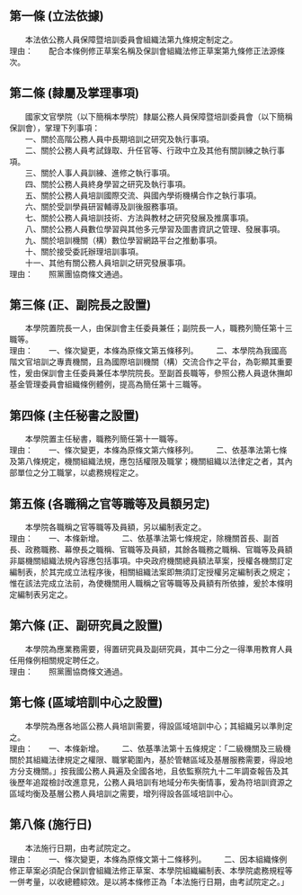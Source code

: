 第一條 (立法依據)
-----------------
　　本法依公務人員保障暨培訓委員會組織法第九條規定制定之。  
理由：　　配合本條例修正草案名稱及保訓會組織法修正草案第九條修正法源條次。

第二條 (隸屬及掌理事項)
-----------------------
　　國家文官學院（以下簡稱本學院）隸屬公務人員保障暨培訓委員會（以下簡稱保訓會），掌理下列事項：  
　　一、關於高階公務人員中長期培訓之研究及執行事項。  
　　二、關於公務人員考試錄取、升任官等、行政中立及其他有關訓練之執行事項。  
　　三、關於人事人員訓練、進修之執行事項。  
　　四、關於公務人員終身學習之研究及執行事項。  
　　五、關於公務人員培訓國際交流、與國內學術機構合作之執行事項。  
　　六、關於受訓學員研習輔導及訓後服務事項。  
　　七、關於公務人員培訓技術、方法與教材之研究發展及推廣事項。  
　　八、關於公務人員數位學習與其他多元學習及圖書資訊之管理、發展事項。  
　　九、關於培訓機關（構）數位學習網路平台之推動事項。  
　　十、關於接受委託辦理培訓事項。  
　　十一、其他有關公務人員培訓之研究發展事項。  
理由：　　照黨團協商條文通過。

第三條 (正、副院長之設置)
-------------------------
　　本學院置院長一人，由保訓會主任委員兼任；副院長一人，職務列簡任第十三職等。  
理由：　　一、條次變更，本條為原條文第五條移列。
　　二、本學院為我國高階文官培訓之專責機關，且為國際培訓機關（構）交流合作之平台，為彰顯其重要性，爰由保訓會主任委員兼任本學院院長。至副首長職等，參照公務人員退休撫卹基金管理委員會組織條例體例，提高為簡任第十三職等。

第四條 (主任秘書之設置)
-----------------------
　　本學院置主任秘書，職務列簡任第十一職等。  
理由：　　一、條次變更，本條為原條文第六條移列。
　　二、依基準法第七條及第八條規定，機關組織法規，應包括權限及職掌；機關組織以法律定之者，其內部單位之分工職掌，以處務規程定之。

第五條 (各職稱之官等職等及員額另定)
-----------------------------------
　　本學院各職稱之官等職等及員額，另以編制表定之。  
理由：　　一、本條新增。
　　二、依基準法第七條規定，除機關首長、副首長、政務職務、幕僚長之職稱、官職等及員額，其餘各職務之職稱、官職等及員額非屬機關組織法規內容應包括事項。中央政府機關總員額法草案，授權各機關訂定編制表，於其完成立法程序後，相關組織法案即無須訂定授權另定編制表之規定；惟在該法完成立法前，為使機關用人職稱之官等職等及員額有所依據，爰於本條明定編制表另定之。

第六條 (正、副研究員之設置)
---------------------------
　　本學院為應業務需要，得置研究員及副研究員，其中二分之一得準用教育人員任用條例相關規定聘任之。  
理由：　　照黨團協商條文通過。

第七條 (區域培訓中心之設置)
---------------------------
　　本學院為應各地區公務人員培訓需要，得設區域培訓中心；其組織另以準則定之。  
理由：　　一、本條新增。
　　二、依基準法第十五條規定：「二級機關及三級機關於其組織法律規定之權限、職掌範圍內，基於管轄區域及基層服務需要，得設地方分支機關。」按我國公務人員遍及全國各地，且依監察院九十二年調查報告及其後歷年追蹤檢討改進意見，公務人員培訓有地域分布失衡情事，爰為符培訓資源之區域均衡及基層公務人員培訓之需要，增列得設各區域培訓中心。

第八條 (施行日)
---------------
　　本法施行日期，由考試院定之。  
理由：　　一、條次變更，本條為原條文第十二條移列。
　　二、因本組織條例修正草案必須配合保訓會組織法修正草案、本學院組織編制表、本學院處務規程等一併考量，以收總體綜效。是以將本條修正為「本法施行日期，由考試院定之。」